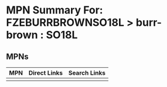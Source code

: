 



# MPN Summary For: FZEBURRBROWNSO18L > burr-brown : SO18L

## MPNs
  

|MPN|Direct Links|Search Links|
| :--- | :--- | :--- |
||||
